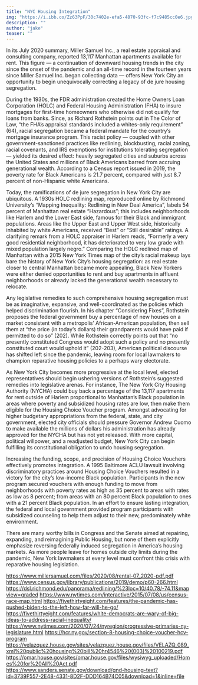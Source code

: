 ```yaml
---
title: "NYC Housing Integration"
img: "https://i.ibb.co/Zz63PpF/30c7402e-efa5-4870-93fc-f7c9485cc0e6.jpg" 
description: ""
author: "jake"
teaser: ""
---
```

In its July 2020 summary, Miller Samuel Inc., a real estate appraisal and consulting company, reported 13,117 Manhattan apartments available for rent. This figure — a continuation of downward housing trends in the city since the onset of the pandemic and an all-time record in the fourteen years since Miller Samuel Inc. began collecting data — offers New York City an opportunity to begin unequivocally correcting a legacy of de jure housing segregation.

During the 1930s, the FDR administration created the Home Owners Loan Corporation (HOLC) and Federal Housing Administration (FHA) to insure mortgages for first-time homeowners who otherwise did not qualify for loans from banks. Since, as Richard Rothstein points out in The Color of Law, “the FHA’s appraisal standards included a whites-only requirement” (64), racial segregation became a federal mandate for the country’s mortgage insurance program. This racist policy — coupled with other government-sanctioned practices like redlining, blockbusting, racial zoning, racial covenants, and IRS exemptions for institutions tolerating segregation — yielded its desired effect: heavily segregated cities and suburbs across the United States and millions of Black Americans barred from accruing generational wealth. According to a Census report issued in 2019, the poverty rate for Black Americans is 21.7 percent, compared with just 8.7 percent of non-Hispanic white Americans.

Today, the ramifications of de jure segregation in New York City are ubiquitous. A 1930s HOLC redlining map, reproduced online by Richmond University’s “Mapping Inequality: Redlining in New Deal America”, labels 54 percent of Manhattan real estate “Hazardous”; this includes neighborhoods like Harlem and the Lower East side, famous for their Black and immigrant populations. Areas like the Upper East and Upper West side, historically inhabited by white Americans, received “Best” or “Still desirable” ratings. A clarifying remark from a HOLC appraiser in Harlem reads, “Formerly a very good residential neighborhood, it has deteriorated to very low grade with mixed population largely negro.” Comparing the HOLC redlined map of Manhattan with a 2015 New York Times map of the city’s racial makeup lays bare the history of New York City’s housing segregation: as real estate closer to central Manhattan became more appealing, Black New Yorkers were either denied opportunities to rent and buy apartments in affluent neighborhoods or already lacked the generational wealth necessary to relocate.

Any legislative remedies to such comprehensive housing segregation must be as imaginative, expansive, and well-coordinated as the policies which helped discrimination flourish. In his chapter “Considering Fixes”, Rothstein proposes the federal government buy a percentage of new houses on a market consistent with a metropolis’ African-American population, then sell them at “the price (in today’s dollars) their grandparents would have paid if permitted to do so” (202). While Rothstein correctly points out that “no presently constituted Congress would adopt such a policy and no presently constituted court would uphold it” (202-203), American political discourse has shifted left since the pandemic, leaving room for local lawmakers to champion reparative housing policies to a perhaps wary electorate.

As New York City becomes more progressive at the local level, elected representatives should begin ushering versions of Rothstein’s suggested remedies into legislative arenas. For instance, The New York City Housing Authority (NYCHA) could buy back a percentage of the 13,117 apartments for rent outside of Harlem proportional to Manhattan’s Black population in areas where poverty and subsidized housing rates are low, then make them eligible for the Housing Choice Voucher program. Amongst advocating for higher budgetary appropriations from the federal, state, and city government, elected city officials should pressure Governor Andrew Cuomo to make available the millions of dollars his administration has already approved for the NYCHA but has not yet released. With more capital, political willpower, and a readjusted budget, New York City can begin fulfilling its constitutional obligation to undo housing segregation.

Increasing the funding, scope, and precision of Housing Choice Vouchers effectively promotes integration. A 1995 Baltimore ACLU lawsuit involving discriminatory practices around Housing Choice Vouchers resulted in a victory for the city’s low-income Black population. Participants in the new program secured vouchers with enough funding to move from neighborhoods with poverty rates as high as 35 percent to areas with rates as low as 8 percent; from areas with an 80 percent Black population to ones with a 21 percent Black population. In an effort to ensure lasting integration, the federal and local government provided program participants with subsidized counseling to help them adjust to their new, predominately white environment.

There are many worthy bills in Congress and the Senate aimed at repairing, expanding, and reimagining Public Housing, but none of them explicitly emphasize reversing federally induced segregation in America’s housing markets. As more people leave for homes outside city limits during the pandemic, New York lawmakers at every level must confront this crisis with reparative housing legislation.

https://www.millersamuel.com/files/2020/08/rental-07_2020-pdf.pdf
https://www.census.gov/library/publications/2019/demo/p60-266.html
https://dsl.richmond.edu/panorama/redlining/%23loc=10/40.78/-74.11&mapview=graded
https://www.nytimes.com/interactive/2015/07/08/us/census-race-map.html
https://fivethirtyeight.com/features/the-pandemic-has-pushed-biden-to-the-left-how-far-will-he-go/
https://fivethirtyeight.com/features/white-democrats-are-wary-of-big-ideas-to-address-racial-inequality/
https://www.nytimes.com/2020/07/24/nyregion/progressive-primaries-ny-legislature.html
https://hcr.ny.gov/section-8-housing-choice-voucher-hcv-program
https://velazquez.house.gov/sites/velazquez.house.gov/files/VELAZQ_089_xml%20public%20housing%20bill%20hr4546%20(003)%20100219.pdf
https://omar.house.gov/sites/omar.house.gov/files/wysiwyg_uploaded/Homes%20for%20All%20Act.pdf
https://www.sanders.senate.gov/download/gnd-housing-text?id=3739F557-2E48-4331-8D2F-DDD164B74C05&download=1&inline=file
